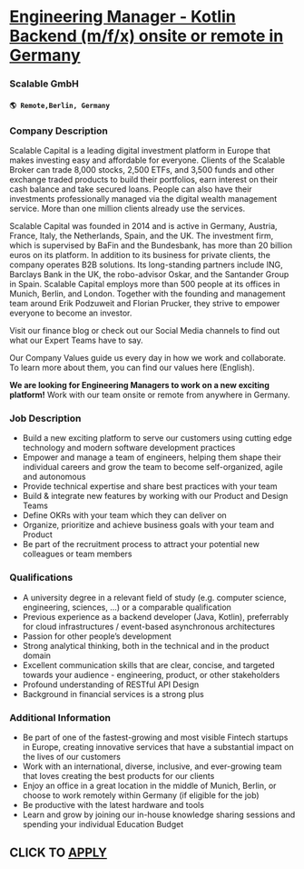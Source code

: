 # [Engineering Manager - Kotlin Backend (m/f/x) onsite or remote in Germany](https://www.remotewlb.com/apply/engineering-manager-kotlin-backend-m-f-x-onsite-or-remote-in-germany-108023)  
### Scalable GmbH  
#### `🌎 Remote,Berlin, Germany`  

### **Company Description**

Scalable Capital is a leading digital investment platform in Europe that makes investing easy and affordable for everyone. Clients of the Scalable Broker can trade 8,000 stocks, 2,500 ETFs, and 3,500 funds and other exchange traded products to build their portfolios, earn interest on their cash balance and take secured loans. People can also have their investments professionally managed via the digital wealth management service. More than one million clients already use the services.

Scalable Capital was founded in 2014 and is active in Germany, Austria, France, Italy, the Netherlands, Spain, and the UK. The investment firm, which is supervised by BaFin and the Bundesbank, has more than 20 billion euros on its platform. In addition to its business for private clients, the company operates B2B solutions. Its long-standing partners include ING, Barclays Bank in the UK, the robo-advisor Oskar, and the Santander Group in Spain. Scalable Capital employs more than 500 people at its offices in Munich, Berlin, and London. Together with the founding and management team around Erik Podzuweit and Florian Prucker, they strive to empower everyone to become an investor.

Visit our finance blog or check out our Social Media channels to find out what our Expert Teams have to say.  
  
Our Company Values guide us every day in how we work and collaborate. To learn more about them, you can find our values here (English).

 **We are looking for Engineering Managers to work on a new exciting platform!** Work with our team onsite or remote from anywhere in Germany.

###  **Job Description**

  * Build a new exciting platform to serve our customers using cutting edge technology and modern software development practices
  * Empower and manage a team of engineers, helping them shape their individual careers and grow the team to become self-organized, agile and autonomous
  * Provide technical expertise and share best practices with your team
  * Build & integrate new features by working with our Product and Design Teams
  * Define OKRs with your team which they can deliver on
  * Organize, prioritize and achieve business goals with your team and Product
  * Be part of the recruitment process to attract your potential new colleagues or team members

###  **Qualifications**

  * A university degree in a relevant field of study (e.g. computer science, engineering, sciences, ...) or a comparable qualification
  * Previous experience as a backend developer (Java, Kotlin), preferrably for cloud infrastructures / event-based asynchronous architectures
  * Passion for other people’s development
  * Strong analytical thinking, both in the technical and in the product domain
  * Excellent communication skills that are clear, concise, and targeted towards your audience - engineering, product, or other stakeholders
  * Profound understanding of RESTful API Design
  * Background in financial services is a strong plus

###  **Additional Information**

  * Be part of one of the fastest-growing and most visible Fintech startups in Europe, creating innovative services that have a substantial impact on the lives of our customers
  * Work with an international, diverse, inclusive, and ever-growing team that loves creating the best products for our clients
  * Enjoy an office in a great location in the middle of Munich, Berlin, or choose to work remotely within Germany (if eligible for the job)
  * Be productive with the latest hardware and tools
  * Learn and grow by joining our in-house knowledge sharing sessions and spending your individual Education Budget 

  
## CLICK TO [APPLY](https://www.remotewlb.com/apply/engineering-manager-kotlin-backend-m-f-x-onsite-or-remote-in-germany-108023)

